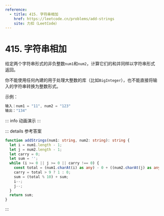 ```yaml
---
reference:
  - title: 415. 字符串相加
    href: https://leetcode.cn/problems/add-strings
    site: 力扣（LeetCode）
---
```


# 415. 字符串相加

给定两个字符串形式的非负整数`num1`和`num2`，计算它们的和并同样以字符串形式返回。

你不能使用任何內建的用于处理大整数的库（比如`BigInteger`），也不能直接将输入的字符串转换为整数形式。

示例：

```js
输入：num1 = "11", num2 = "123"
输出："134"
```

<script setup>
import Demo from './demos/415.vue';
</script>

::: info 动画演示
<Demo />
:::

::: details 参考答案
```ts
function addStrings(num1: string, num2: string): string {
  let i = num1.length - 1;
  let j = num2.length - 1;
  let carry = 0;
  let sum = '';
  while (i >= 0 || j >= 0 || carry !== 0) {
    const total = (num1.charAt(i) as any) - 0 + ((num2.charAt(j) as any) - 0) + carry;
    carry = total > 9 ? 1 : 0;
    sum = (total % 10) + sum;
    i--;
    j--;
  }
  return sum;
}
```
:::
